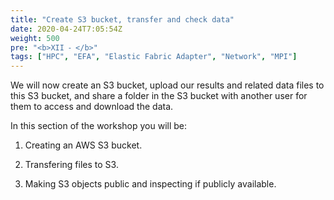```yaml
---
title: "Create S3 bucket, transfer and check data"
date: 2020-04-24T7:05:54Z
weight: 500
pre: "<b>XII ⁃ </b>"
tags: ["HPC", "EFA", "Elastic Fabric Adapter", "Network", "MPI"]
---
```


We will now create an S3 bucket, upload our results and related data files to this S3 bucket, and share a folder in the S3 bucket with another user for them to access and download the data.

In this section of the workshop you will be:

1.	Creating an AWS S3 bucket.

2.	Transfering files to S3.

3.	Making S3 objects public and inspecting if publicly available.

